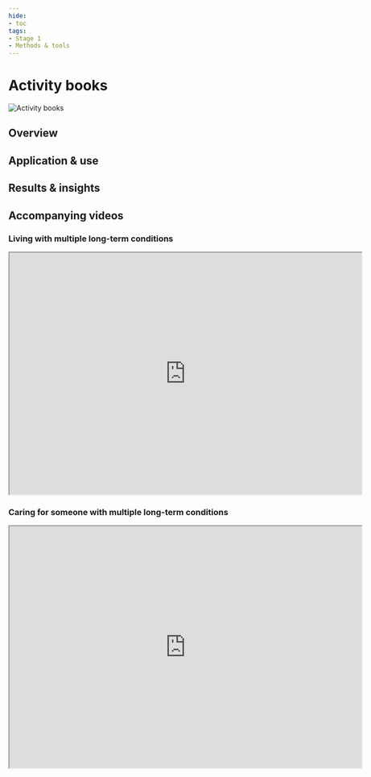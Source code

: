 ```yaml
---
hide:
- toc
tags:
- Stage 1
- Methods & tools
---
```


# Activity books
![Activity books](../assets/activity-books.png)

## Overview

## Application & use

## Results & insights

## Accompanying videos

### Living with multiple long-term conditions 
<iframe src="https://drive.google.com/file/d/1d_oDsGAKTTTOZPcXl2ZAEIoCcZP275Ij/preview" width="700" height="480" allow="autoplay"></iframe>

### Caring for someone with multiple long-term conditions
<iframe src="https://drive.google.com/file/d/1rVn43ouznWtHApdHyinSSR_X2e0GuiyJ/preview" width="700" height="480" allow="autoplay"></iframe>
